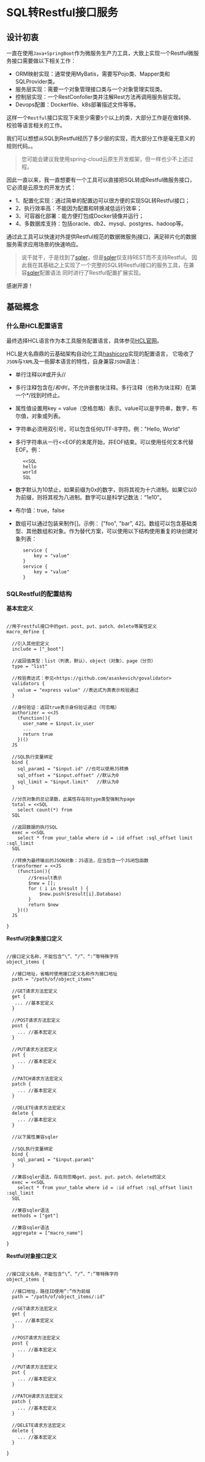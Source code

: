 # SQL转Restful接口服务

## 设计初衷

一直在使用`Java+SpringBoot`作为微服务生产力工具，大致上实现一个Restful微服务接口需要做以下相关工作：

  - ORM映射实现：通常使用MyBatis，需要写Pojo类、Mapper类和SQLProvider类。
  - 服务层实现：需要一个对象管理接口类与一个对象管理实现类。
  - 控制层实现：一个RestConfoller类并注解Rest方法再调用服务层实现。
  - Devops配置：Dockerfile、k8s部署描述文件等等。

这样一个`Restful`接口实现下来至少需要`5`个以上的类，大部分工作是在做转换、校验等语言相关的工作。

我们可以想想从SQL到Restful经历了多少层的实现，而大部分工作是毫无意义的规则代码。。

> 您可能会建议我使用spring-cloud云原生开发框架，但一样也少不上述过程。

因此一直以来，我一直想要有一个工具可以直接把SQL转成Restful微服务接口，它必须是云原生的开发方式：

  - 1、配置化实现：通过简单的配置边可以很方便的实现SQL转Restful接口；
  - 2、执行效率高：不能因为配置和转换减低运行效率；
  - 3、可容器化部署：能方便打包成Docker镜像并运行；
  - 4、多数据库支持：包括oracle、db2、mysql、postgres、hadoop等。

通过此工具可以快速对外提供Restful规范的数据微服务j接口，满足碎片化的数据服务需求应用场景的快速响应。

> 说干就干，于是找到了[sqler](https://github.com/alash3al/sqler)，但是[sqler](https://github.com/alash3al/sqler)仅支持REST而不支持Restful。
> 因此我在其基础之上实现了一个完整的SQL转Restful接口的服务工具，在兼容[sqler](https://github.com/alash3al/sqler)配置语法
> 同时进行了Restful配置扩展实现。

感谢开源！

## 基础概念

### 什么是HCL配置语言

最终选择HCL语言作为本工具服务配置语言，具体参见[HCL官网](https://github.com/hashicorp/hcl)。

HCL是大名鼎鼎的云基础架构自动化工具[hashicorp](https://www.hashicorp.com/)实现的配置语言，
它吸收了`JSON`与`YAML`及一些脚本语言的特性，自身兼容`JSON`语法：

 - 单行注释以#或开头//

 - 多行注释包含在/*和中*/。不允许嵌套块注释。多行注释（也称为块注释）在第一个*/找到时终止。

 - 属性值设置用key = value（空格忽略）表示。value可以是字符串，数字，布尔值，对象或列表。

 - 字符串必须用双引号，可以包含任何UTF-8字符。例："Hello, World"

 - 多行字符串从一行<<EOF的末尾开始，并EOF结束。可以使用任何文本代替EOF。例：

```
      <<SQL
      hello
      world
      SQL
```

  - 数字默认为10禁止，如果前缀为0x的数字，则将其视为十六进制。如果它以0为前缀，则将其视为八进制。数字可以是科学记数法：“1e10”。

  - 布尔值：true，false

  - 数组可以通过包装来制作[]。示例： ["foo", "bar", 42]。数组可以包含基础类型、其他数组和对象。作为替代方案，可以使用以下结构使用重复的块创建对象列表：


```
      service {
          key = "value"
      }
      service {
          key = "value"
      }
```

### SQLRestful的配置结构

**基本宏定义**

```hcl

//用于restful接口中的get、post、put、patch、delete等属性定义
macro_define {

  //引入其他宏定义
  include = ["_boot"]

  //返回值类型：list（列表，默认）、object（对象）、page（分页）
  type = "list"

  //校验表达式：参见<https://github.com/asaskevich/govalidator>
  validators {
    value = "express value" //表达式为真表示校验通过
  }

  //身份验证：返回true表示身份验证通过（可忽略）
  authorizer = <<JS
    (function(){
      user_name = $input.iv_user
      ...
      return true
    })()
  JS

  //SQL执行变量绑定
  bind {
    sql_param1 = "$input.id" //也可以使用JS转换
    sql_offset = "$input.offset" //默认为0
    sql_limit = "$input.limit"   //默认为0
  }

  //分页对象的总记录数，此属性存在则type类型强制为page
  total = <<SQL
    select count(*) from
  SQL

  //返回数据的执行SQL
  exec = <<SQL
    select * from your_table where id = :id offset :sql_offset limit :sql_limit
  SQL

  //转换为最终输出的JSON对象：JS语法，应当包含一个JS闭包函数
  transformer = <<JS
    (function(){
        //$result表示
        $new = [];
        for ( i in $result ) {
            $new.push($result[i].Database)
        }
        return $new
    })()
  JS

}

```

**Restful对象集接口定义**

```hcl

//接口定义名称，不能包含“\”、“/”、“:”等特殊字符
object_items {

  //接口地址，省略时使用接口定义名称作为接口地址
  path = "/path/of/object_items"

  //GET请求方法宏定义
  get {
   ... //基本宏定义
  }

  //POST请求方法宏定义
  post {
    ... //基本宏定义
  }

  //PUT请求方法宏定义
  put {
    ... //基本宏定义
  }

  //PATCH请求方法宏定义
  patch {
    ... //基本宏定义
  }

  //DELETE请求方法宏定义
  delete {
    ... //基本宏定义
  }

  //以下属性兼容sqler

  //SQL执行变量绑定
  bind {
    sql_param1 = "$input.param1"
  }

  //兼容sqler语法，存在则忽略get、post、put、patch、delete的定义
  exec = <<SQL
    select * from your_table where id = :id offset :sql_offset limit :sql_limit
  SQL

  //兼容sqler语法
  methods = ["get"]
  
  //兼容sqler语法
  aggregate = ["macro_name"]

}

```

**Restful对象接口定义**

```hcl

//接口定义名称，不能包含“\”、“/”、“:”等特殊字符
object_items {

  //接口地址，路径ID使用“:”作为前缀
  path = "/path/of/object_items/:id"

  //GET请求方法宏定义
  get {
   ... //基本宏定义
  }

  //POST请求方法宏定义
  post {
    ... //基本宏定义
  }

  //PUT请求方法宏定义
  put {
    ... //基本宏定义
  }

  //PATCH请求方法宏定义
  patch {
    ... //基本宏定义
  }

  //DELETE请求方法宏定义
  delete {
    ... //基本宏定义
  }

}

```


